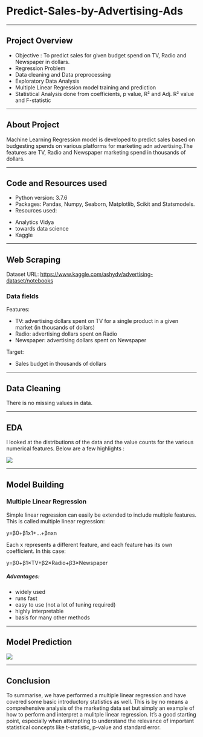 # Predict-Sales-by-Advertising-Ads
---

## Project Overview

- Objective : To predict sales for given budget spend on TV, Radio and Newspaper in dollars. 
- Regression Problem
- Data cleaning and Data preprocessing
- Exploratory Data Analysis
- Multiple Linear Regression model training and prediction
- Statistical Analysis done from coefficients, p value, R² and Adj. R² value and F-statistic


---
## About Project

Machine Learning Regression model is developed to predict sales based on budgesting spends on various platforms for marketing adn advertising.The features are TV, Radio and Newspaper marketing spend in thousands of dollars.

---
## Code and Resources used

- Python version: 3.7.6
- Packages: Pandas, Numpy, Seaborn, Matplotlib, Scikit and Statsmodels.
- Resources used:

* Analytics Vidya
* towards data science
* Kaggle

---
## Web Scraping

Dataset URL: https://www.kaggle.com/ashydv/advertising-dataset/notebooks

### Data fields

Features:

* TV: advertising dollars spent on TV for a single product in a given market (in thousands of dollars)
* Radio: advertising dollars spent on Radio
* Newspaper: advertising dollars spent on Newspaper

Target:

* Sales budget in thousands of dollars

---
## Data Cleaning

There is no missing values in data.

---
## EDA

I looked at the distributions of the data and the value counts for the various numerical features. Below are a few highlights :

![](https://github.com/SidSolanki28/Predict-Sales-by-Advertising-Ads-Budget/blob/master/images/index.png)

---
## Model Building

### Multiple Linear Regression

Simple linear regression can easily be extended to include multiple features. This is called multiple linear regression:

y=β0+β1x1+…+βnxn

Each x represents a different feature, and each feature has its own coefficient. In this case:

y=β0+β1×TV+β2×Radio+β3×Newspaper

##### Advantages:
* widely used
* runs fast
* easy to use (not a lot of tuning required)
* highly interpretable
* basis for many other methods

---
## Model Prediction

![](https://github.com/SidSolanki28/Predict-Sales-by-Advertising-Ads-Budget/blob/master/images/Capture.PNG)

---
## Conclusion

To summarise, we have performed a multiple linear regression and have covered some basic introductory statistics as well. This is by no means a comprehensive analysis of the marketing data set but simply an example of how to perform and interpret a mulitple linear regression. It’s a good starting point, especially when attempting to understand the relevance of important statistical concepts like t-statistic, p-value and standard error. 
